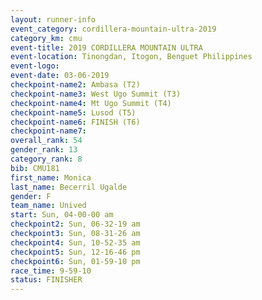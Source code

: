 ```yaml
---
layout: runner-info 
event_category: cordillera-mountain-ultra-2019 
category_km: cmu 
event-title: 2019 CORDILLERA MOUNTAIN ULTRA 
event-location: Tinongdan, Itogon, Benguet Philippines 
event-logo: 
event-date: 03-06-2019 
checkpoint-name2: Ambasa (T2) 
checkpoint-name3: West Ugo Summit (T3) 
checkpoint-name4: Mt Ugo Summit (T4) 
checkpoint-name5: Lusod (T5) 
checkpoint-name6: FINISH (T6) 
checkpoint-name7: 
overall_rank: 54
gender_rank: 13
category_rank: 8
bib: CMU181
first_name: Monica
last_name: Becerril Ugalde
gender: F
team_name: Unived
start: Sun, 04-00-00 am
checkpoint2: Sun, 06-32-19 am
checkpoint3: Sun, 08-31-26 am
checkpoint4: Sun, 10-52-35 am
checkpoint5: Sun, 12-16-46 pm
checkpoint6: Sun, 01-59-10 pm
race_time: 9-59-10
status: FINISHER
---
```

